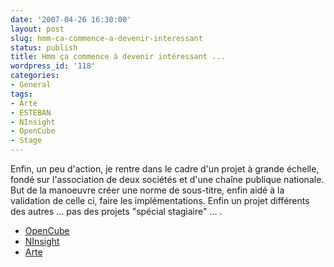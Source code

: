 ```yaml
---
date: '2007-04-26 16:30:00'
layout: post
slug: hmm-ca-commence-a-devenir-interessant
status: publish
title: Hmm ça commence à devenir intéressant ...
wordpress_id: '118'
categories:
- General
tags:
- Arte
- ESTEBAN
- NInsight
- OpenCube
- Stage
---
```


Enfin, un peu d'action, je rentre dans le cadre d'un projet à grande échelle, fondé sur l'association de deux sociétés et d'une chaîne publique nationale. But de la manoeuvre créer une norme de sous-titre, enfin aidé à la validation de celle ci, faire les implémentations. Enfin un projet différents des autres ... pas des projets "spécial stagiaire" ... .

  * [OpenCube](http://www.opencubetech.com/)
  * [NInsight](http://www.ninsight.com/)
  * [Arte](http://www.arte.tv/)
